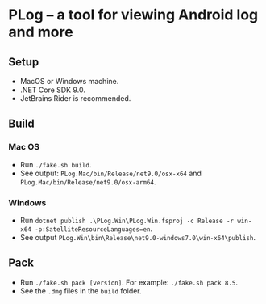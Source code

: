 PLog &ndash; a tool for viewing Android log and more
===

## Setup
* MacOS or Windows machine.
* .NET Core SDK 9.0.
* JetBrains Rider is recommended.

## Build
### Mac OS
* Run `./fake.sh build`.
* See output: `PLog.Mac/bin/Release/net9.0/osx-x64` and `PLog.Mac/bin/Release/net9.0/osx-arm64`.

### Windows
* Run `dotnet publish .\PLog.Win\PLog.Win.fsproj -c Release -r win-x64 -p:SatelliteResourceLanguages=en`.
* See output `PLog.Win\bin\Release\net9.0-windows7.0\win-x64\publish`.

## Pack
* Run `./fake.sh pack [version]`. For example: `./fake.sh pack 8.5`.
* See the `.dmg` files in the `build` folder.
